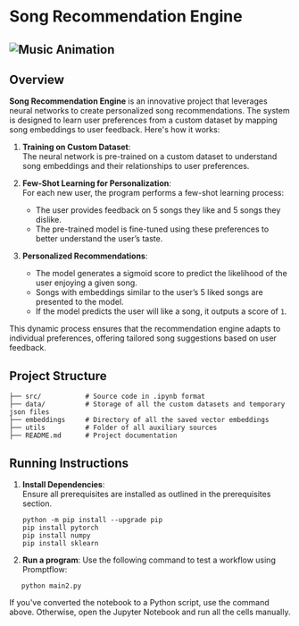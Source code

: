 # Song Recommendation Engine
![Music Animation](https://media1.giphy.com/media/v1.Y2lkPTc5MGI3NjExdml4MnF5dG9kdTZ6YWlqaWhiN3BoMTU2cDJ5dmVkdWVncGdnZmIzMSZlcD12MV9pbnRlcm5hbF9naWZfYnlfaWQmY3Q9Zw/tqfS3mgQU28ko/giphy.gif)
---
## Overview

**Song Recommendation Engine** is an innovative project that leverages neural networks to create personalized song recommendations. The system is designed to learn user preferences from a custom dataset by mapping song embeddings to user feedback. Here's how it works:

1. **Training on Custom Dataset**:  
   The neural network is pre-trained on a custom dataset to understand song embeddings and their relationships to user preferences.

2. **Few-Shot Learning for Personalization**:  
   For each new user, the program performs a few-shot learning process:
   - The user provides feedback on 5 songs they like and 5 songs they dislike.
   - The pre-trained model is fine-tuned using these preferences to better understand the user’s taste.

3. **Personalized Recommendations**:  
   - The model generates a sigmoid score to predict the likelihood of the user enjoying a given song.
   - Songs with embeddings similar to the user’s 5 liked songs are presented to the model.
   - If the model predicts the user will like a song, it outputs a score of `1`.

This dynamic process ensures that the recommendation engine adapts to individual preferences, offering tailored song suggestions based on user feedback.

## Project Structure
```
├── src/           # Source code in .ipynb format
├── data/          # Storage of all the custom datasets and temporary json files
├── embeddings     # Directory of all the saved vector embeddings
├── utils          # Folder of all auxiliary sources
├── README.md      # Project documentation
```
## Running Instructions
1. **Install Dependencies**:  
   Ensure all prerequisites are installed as outlined in the prerequisites section.

   ```
   python -m pip install --upgrade pip
   pip install pytorch
   pip install numpy
   pip install sklearn
   ```
2. **Run a program**:
   Use the following command to test a workflow using Promptflow:
```
   python main2.py

```
If you've converted the notebook to a Python script, use the command above.
Otherwise, open the Jupyter Notebook and run all the cells manually.
